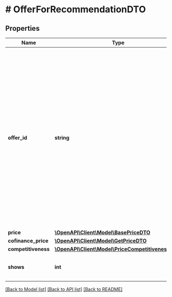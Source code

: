 # # OfferForRecommendationDTO

## Properties

Name | Type | Description | Notes
------------ | ------------- | ------------- | -------------
**offer_id** | **string** | Ваш SKU — идентификатор товара в вашей системе.  Правила использования SKU:  * У каждого товара SKU должен быть свой.  * SKU товара нельзя менять — можно только удалить товар и добавить заново с новым SKU.  * Уже заданный SKU нельзя освободить и использовать заново для другого товара. Каждый товар должен получать новый идентификатор, до того никогда не использовавшийся в вашем каталоге.  [Что такое SKU и как его назначать](https://yandex.ru/support/marketplace/assortment/add/index.html#fields) | [optional]
**price** | [**\OpenAPI\Client\Model\BasePriceDTO**](BasePriceDTO.md) |  | [optional]
**cofinance_price** | [**\OpenAPI\Client\Model\GetPriceDTO**](GetPriceDTO.md) |  | [optional]
**competitiveness** | [**\OpenAPI\Client\Model\PriceCompetitivenessType**](PriceCompetitivenessType.md) |  | [optional]
**shows** | **int** | Количество показов карточки товара за последние 7 дней. | [optional]

[[Back to Model list]](../../README.md#models) [[Back to API list]](../../README.md#endpoints) [[Back to README]](../../README.md)

